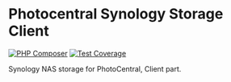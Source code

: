 # Photocentral Synology Storage Client
[![PHP Composer](https://github.com/jesperoestergaardjensen/photocentral-synology-storage-client/actions/workflows/php.yml/badge.svg)](https://github.com/jesperoestergaardjensen/photocentral-synology-storage-client/actions/workflows/php.yml)
[![Test Coverage](https://raw.githubusercontent.com/jesperoestergaardjensen/photocentral-synology-storage-client/main/badge-coverage.svg)](https://packagist.org/packages/jesperoestergaardjensen/photocentral-synology-storage-client)

Synology NAS storage for PhotoCentral, Client part. 

